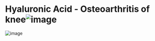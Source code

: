 # Hyaluronic Acid - Osteoarthritis of knee![image](https://user-images.githubusercontent.com/122046056/227421318-e7c67655-08bf-4ec6-9841-2d38616e295b.png)

![image](https://user-images.githubusercontent.com/122046056/227421356-1a53e634-895a-4abd-875a-6a08403975b2.png)
